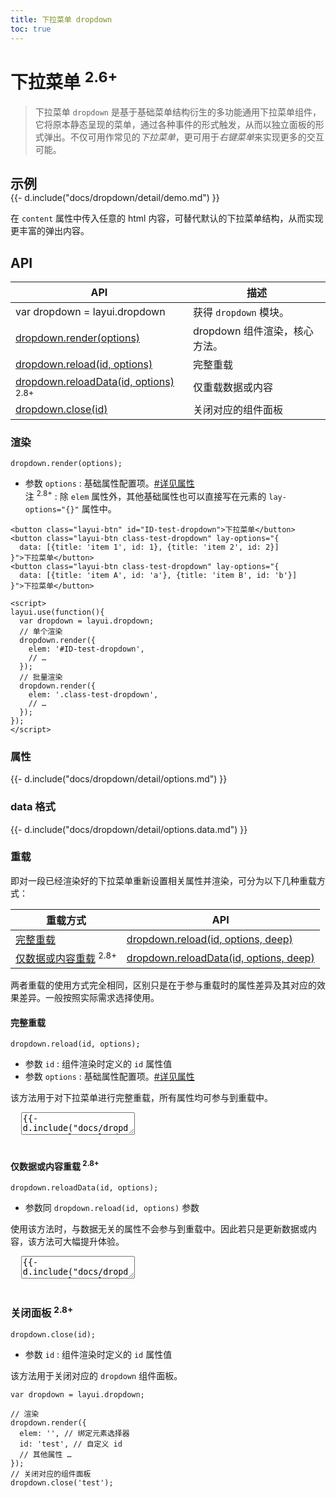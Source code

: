 ```yaml
---
title: 下拉菜单 dropdown
toc: true
---
```

 
# 下拉菜单 <sup title="指在该版本新增的组件">2.6+</sup>

> 下拉菜单 `dropdown` 是基于基础菜单结构衍生的多功能通用下拉菜单组件，它将原本静态呈现的菜单，通过各种事件的形式触发，从而以独立面板的形式弹出。不仅可用作常见的*下拉菜单*，更可用于*右键菜单*来实现更多的交互可能。

<h2 id="examples" lay-toc="{anchor: null}" style="margin-bottom: 0;">示例</h2>

<div>
{{- d.include("docs/dropdown/detail/demo.md") }}
</div>

在 `content` 属性中传入任意的 html 内容，可替代默认的下拉菜单结构，从而实现更丰富的弹出内容。

<h2 id="api" lay-toc="{hot: true}">API</h2>

| API | 描述 |
| --- | --- |
| var dropdown = layui.dropdown | 获得 `dropdown` 模块。 |
| [dropdown.render(options)](#render) | dropdown 组件渲染，核心方法。 |
| [dropdown.reload(id, options)](#reload) | 完整重载 |
| [dropdown.reloadData(id, options)](#reload) <sup>2.8+</sup> | 仅重载数据或内容 |
| [dropdown.close(id)](#close) | 关闭对应的组件面板 |

<h3 id="render" lay-toc="{level: 2}">渲染</h3>

`dropdown.render(options);`

- 参数 `options` : 基础属性配置项。[#详见属性](#options)
  <br>注 <sup>2.8+</sup> : 除 `elem` 属性外，其他基础属性也可以直接写在元素的 `lay-options="{}"` 属性中。

```
<button class="layui-btn" id="ID-test-dropdown">下拉菜单</button>
<button class="layui-btn class-test-dropdown" lay-options="{
  data: [{title: 'item 1', id: 1}, {title: 'item 2', id: 2}]
}">下拉菜单</button>
<button class="layui-btn class-test-dropdown" lay-options="{
  data: [{title: 'item A', id: 'a'}, {title: 'item B', id: 'b'}]
}">下拉菜单</button>
 
<script>
layui.use(function(){
  var dropdown = layui.dropdown;
  // 单个渲染
  dropdown.render({
    elem: '#ID-test-dropdown',
    // …
  });
  // 批量渲染
  dropdown.render({
    elem: '.class-test-dropdown',
    // …
  });
});
</script>
```

<h3 id="options" lay-toc="{level: 2, hot: true}">属性</h3>

<div>
{{- d.include("docs/dropdown/detail/options.md") }}
</div>

<h3 id="options.data" lay-toc="{level: 3, hot: true}">data 格式</h3>

<div>
{{- d.include("docs/dropdown/detail/options.data.md") }}
</div>


<h3 id="reload" lay-toc="{level: 2, hot: true}">重载</h3>

即对一段已经渲染好的下拉菜单重新设置相关属性并渲染，可分为以下几种重载方式：

| 重载方式 | API |
| --- | --- |
| [完整重载](#dropdown.reload) | [dropdown.reload(id, options, deep)](#dropdown.reload) |
| [仅数据或内容重载](#dropdown.reloadData) <sup>2.8+</sup> | [dropdown.reloadData(id, options, deep)](#dropdown.reloadData) |


两者重载的使用方式完全相同，区别只是在于参与重载时的属性差异及其对应的效果差异。一般按照实际需求选择使用。

<h4 id="dropdown.reload" lay-pid="reload" class="ws-anchor ws-bold">完整重载</h4>

`dropdown.reload(id, options);`

- 参数 `id` : 组件渲染时定义的 `id` 属性值
- 参数 `options` : 基础属性配置项。[#详见属性](#options)

该方法用于对下拉菜单进行完整重载，所有属性均可参与到重载中。

<pre class="layui-code" lay-options="{preview: true, codeStyle: 'height: 535px;', layout: ['preview', 'code'], tools: ['full']}">
  <textarea>
{{- d.include("docs/dropdown/examples/reload.md") }}
  </textarea>
</pre>

<h4 id="dropdown.reloadData" lay-pid="reload" class="ws-anchor ws-bold">仅数据或内容重载 <sup>2.8+</sup></h4>

`dropdown.reloadData(id, options);`

- 参数同 `dropdown.reload(id, options)` 参数

使用该方法时，与数据无关的属性不会参与到重载中。因此若只是更新数据或内容，该方法可大幅提升体验。

<pre class="layui-code" lay-options="{preview: true, codeStyle: 'height: 535px;', layout: ['preview', 'code'], tools: ['full']}">
  <textarea>
{{- d.include("docs/dropdown/examples/reloadData.md") }}
  </textarea>
</pre>


<h3 id="close" lay-pid="api" class="ws-anchor ws-bold">关闭面板 <sup>2.8+</sup></h3>

`dropdown.close(id);`

- 参数 `id` : 组件渲染时定义的 `id` 属性值

该方法用于关闭对应的 `dropdown` 组件面板。

```
var dropdown = layui.dropdown;

// 渲染
dropdown.render({
  elem: '', // 绑定元素选择器
  id: 'test', // 自定义 id 
  // 其他属性 …
});
// 关闭对应的组件面板
dropdown.close('test');
```